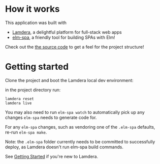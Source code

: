 # How it works

This application was built with

- [Lamdera](https://lamdera.com), a delightful platform
  for full-stack web apps
- [elm-spa](https://elm-spa.dev), a friendly tool for building SPAs with Elm!

Check out the [the source code](./src) to get a feel for the project structure!

# Getting started

Clone the project and boot the Lamdera local dev environment:

in the project directory run:

```
lamdera reset
lamdera live
```

You may also need to run `elm-spa watch` to automatically pick up any changes
`elm-spa` needs to generate code for.

For any `elm-spa` changes, such as vendoring one of the `.elm-spa` defaults, re-run `elm-spa make`.

Note: the `.elm-spa` folder currently needs to be committed to successfully deploy, as Lamdera doesn't run elm-spa build commands.

See [Getting Started](https://lamdera.com/start) if you're new to Lamdera.
